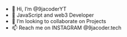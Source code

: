 - 👋 Hi, I’m @9jacoderYT
- 👀 JavaScript and web3 Developer
- 💞️ I’m looking to collaborate on Projects
- 📫 Reach me on INSTAGRAM @9jacoder.tech

<!---
9jacoderYT/9jacoderYT is a ✨ special ✨ repository because its `README.md` (this file) appears on your GitHub profile.
You can click the Preview link to take a look at your changes.
--->
